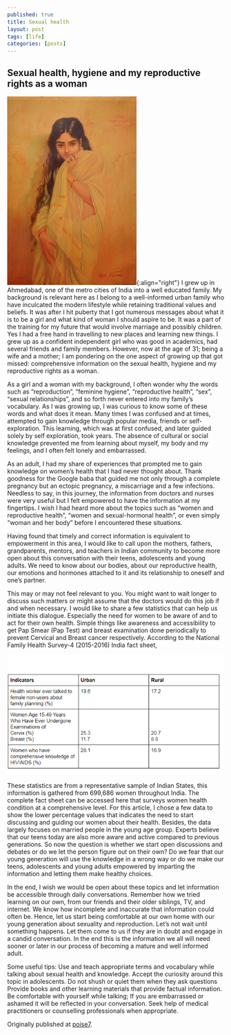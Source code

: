 ```yaml
---
published: true
title: Sexual health
layout: post
tags: [life]
categories: [posts]
---
```


## Sexual health, hygiene and my reproductive rights as a woman

![Raja Ravivarma - An Indian girl](https://raw.githubusercontent.com/dhakkada/dhakkada.github.io/master/images/RajaRavivarma-girl.jpg){:align="right"} I grew up in Ahmedabad, one of the metro cities of India into a well educated family. My background is relevant here as I belong to a well-informed urban family who have inculcated the modern lifestyle while retaining traditional values and beliefs. It was after I hit puberty that I got numerous messages about what it is to be a girl and what kind of woman I should aspire to be. It was a part of the training for my future that would involve marriage and possibly children. Yes I had a free hand in travelling to new places and learning new things. I grew up as a confident independent girl who was good in academics, had several friends and family members. However, now at the age of 31; being a wife and a mother; I am pondering on the one aspect of growing up that got missed: comprehensive information on the sexual health, hygiene and my reproductive rights as a woman.

As a girl and a woman with my background, I often wonder why the words such as “reproduction”, “feminine hygiene”, “reproductive health”, “sex”, “sexual relationships”, and so forth never entered into my family’s vocabulary. As I was growing up, I was curious to know some of these words and what does it mean. Many times I was confused and at times, attempted to gain knowledge through popular media, friends or self-exploration. This learning, which was at first confused, and later guided solely by self exploration, took years. The absence of cultural or social knowledge prevented me from learning about myself, my body and my feelings, and I often felt lonely and embarrassed.

As an adult, I had my share of experiences that prompted me to gain knowledge on women’s health that I had never thought about. Thank goodness for the Google baba that guided me not only through a complete pregnancy but an ectopic pregnancy, a miscarriage and a few infections. Needless to say, in this journey, the information from doctors and nurses were very useful but I felt empowered to have the information at my fingertips. I wish I had heard more about the topics such as “women and reproductive health”, “women and sexual-hormonal health”, or even simply “woman and her body” before I encountered these situations.

Having found that timely and correct information is equivalent to empowerment in this area, I would like to call upon the mothers, fathers, grandparents, mentors, and teachers in Indian community to become more open about this conversation with their teens, adolescents and young adults. We need to know about our bodies, about our reproductive health, our emotions and hormones attached to it and its relationship to oneself and one’s partner.

This may or may not feel relevant to you. You might want to wait longer to discuss such matters or might assume that the doctors would do this job if and when necessary. I would like to share a few statistics that can help us initiate this dialogue. Especially the need for women to be aware of and to act for their own health. Simple things like awareness and accessibility to get Pap Smear (Pap Test) and breast examination done periodically to prevent Cervical and Breast cancer respectively.
According to the National Family Health Survey-4 (2015-2016) India fact sheet,

![FactSheet](https://raw.githubusercontent.com/dhakkada/dhakkada.github.io/master/images/_site/dhara-sheth-table1.png)

These statistics are from a representative sample of Indian States, this information is gathered from 699,686 women throughout India. The complete fact sheet can be accessed here that surveys women health condition at a comprehensive level. For this article, I chose a few data to show the lower percentage values that indicates the need to start discussing and guiding our women about their health. Besides, the data largely focuses on married people in the young age group. Experts believe that our teens today are also more aware and active compared to previous generations. So now the question is whether we start open discussions and debates or do we let the person figure out on their own? Do we fear that our young generation will use the knowledge in a wrong way or do we make our teens, adolescents and young adults empowered by imparting the information and letting them make healthy choices.

In the end, I wish we would be open about these topics and let information be accessible through daily conversations. Remember how we tried learning on our own, from our friends and their older siblings, TV, and internet. We know how incomplete and inaccurate that information could often be. Hence, let us start being comfortable at our own home with our young generation about sexuality and reproduction. Let’s not wait until something happens. Let them come to us if they are in doubt and engage in a candid conversation. In the end this is the information we all will need sooner or later in our process of becoming a mature and well informed adult.

Some useful tips:
Use and teach appropriate terms and vocabulary while talking about sexual health and knowledge.
Accept the curiosity around this topic in adolescents. Do not shush or quiet them when they ask questions
Provide books and other learning materials that provide factual information.
Be comfortable with yourself while talking; If you are embarrassed or ashamed it will be reflected in your conversation.
Seek help of medical practitioners or counselling professionals when appropriate.


Originally published at [poise7](http://blog.poise7.com/sexual-health-hygiene-and-my-reproductive-rights-as-a-woman/).
